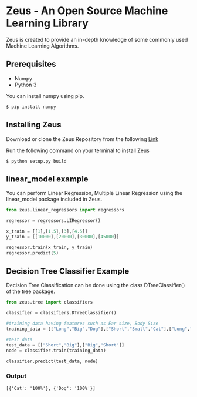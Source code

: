 # Zeus - An Open Source Machine Learning Library

Zeus is created to provide an in-depth knowledge of some commonly used Machine Learning Algorithms.

## Prerequisites

- Numpy
- Python 3

You can install numpy using pip.

```
$ pip install numpy
```

## Installing Zeus

Download or clone the Zeus Repository from the following [Link](https://github.com/shibli2700/shibli2700.github.io)

Run the following command on your terminal to install Zeus

```
$ python setup.py build
```

## linear_model example

You can perform Linear Regression, Multiple Linear Regression using the linear_model package included in Zeus.

```python
from zeus.linear_regressors import regressors

regressor = regressors.LIRegressor()

x_train = [[1],[1.5],[3],[4.5]]
y_train = [[10000],[20000],[30000],[45000]]

regressor.train(x_train, y_train)
regressor.predict(5)
```

## Decision Tree Classifier Example

Decision Tree Classification can be done using the class DTreeClassifier() of the tree package.

```python
from zeus.tree import classifiers

classifier = classifiers.DTreeClassifier()

#training data having features such as Ear size, Body Size
training_data = [["Long","Big","Dog"],["Short","Small","Cat"],["Long","Small","Dog"]]

#test data
test_data = [["Short","Big"],["Big","Short"]]
node = classifier.train(training_data)

classifier.predict(test_data, node)
```
### Output
```
[{'Cat': '100%'}, {'Dog': '100%'}]
```
